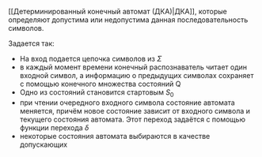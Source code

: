 [[Детерминированный конечный автомат (ДКА)|ДКА]], которые определяют допустима или недопустима данная последовательность символов.

Задается так:
- На вход подается цепочка символов из $\Sigma$ 
- в каждый момент времени конечный распознаватель читает один входной символ, а информацию о предыдущих символах сохраняет с помощью конечного множества состояний Q
- Одно из состояний становится стартовым $S_{0}$
- при чтении очередного входного символа состояние автомата меняется, причём новое состояние зависит от входного символа и текущего состояния автомата. Этот переход задаётся с помощью функции перехода $\delta$ 
- некоторые состояния автомата выбираются в качестве допускающих